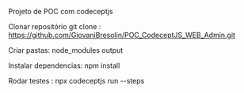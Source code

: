 Projeto de POC com codeceptjs

Clonar repositório git clone : https://github.com/GiovaniBresolin/POC_CodeceptJS_WEB_Admin.git

Criar pastas:
node_modules
output

Instalar dependencias:
npm install

Rodar testes : 
npx codeceptjs run --steps
